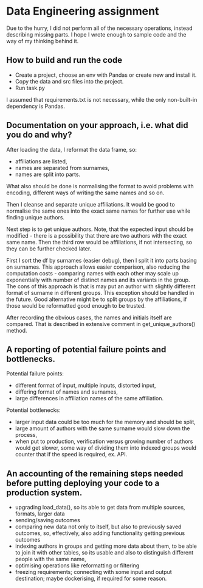# Data Engineering assignment
Due to the hurry, I did not perform all of the necessary operations, instead describing missing parts.
I hope I wrote enough to sample code and the way of my thinking behind it.

## How to build and run the code
- Create a project, choose an env with Pandas or create new and install it.
- Copy the data and src files into the project.
- Run task.py

I assumed that requirements.txt is not necessary, while the only non-built-in dependency is Pandas.

## Documentation on your approach, i.e. what did you do and why?

After loading the data, I reformat the data frame, so:
- affiliations are listed,
- names are separated from surnames,
- names are split into parts.

What also should be done is normalising the format to avoid problems with encoding, different ways of writing
the same names and so on.

Then I cleanse and separate unique affiliations. It would be good to normalise the same ones into the
exact same names for further use while finding unique authors.

Next step is to get unique authors. Note, that the expected input should be modified - there is a possibility
that there are two authors with the exact same name. Then the third row would be affiliations, if not 
intersecting, so they can be further checked later.

First I sort the df by surnames (easier debug), then I split it into parts basing on surnames. 
This approach allows easier comparison, also reducing the computation costs - comparing names with each
other may scale up exponentially with number of distinct names and its variants in the group. The cons of 
this approach is that is may put an author with slightly different format of surname in different groups. This 
exception should be handled in the future. Good alternative might be to split groups by the affiliations,
if those would be reformatted good enough to be trusted.

After recording the obvious cases, the names and initials itself are compared. That is described in 
extensive comment in get_unique_authors() method.


## A reporting of potential failure points and bottlenecks.

Potential failure points:
- different format of input, multiple inputs, distorted input,
- differing format of names and surnames,
- large differences in affiliation names of the same affiliation.

Potential bottlenecks:
- larger input data could be too much for the memory and should be split,
- large amount of authors with the same surname would slow down the process,
- when put to production, verification versus growing number of authors would get slower,
 some way of dividing them into indexed groups would counter that if the speed is required, ex. API.

## An accounting of the remaining steps needed before putting deploying your code to a production system.

- upgrading load_data(), so its able to get data from multiple sources, formats, larger data
- sending/saving outcomes
- comparing new data not only to itself, but also to previously saved outcomes, so, effectively, 
also adding functionality getting previous outcomes
- indexing authors in groups and getting more data about them, to be able to join it with other tables,
so its usable and also to distinguish different people with the same name,
- optimising operations like reformatting or filtering
- freezing requirements; connecting with some input and output destination; maybe dockerising, 
if required for some reason.
